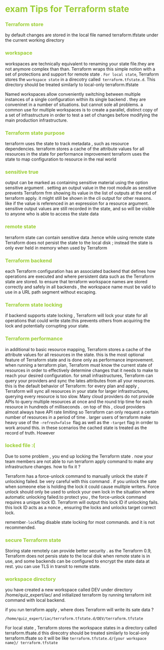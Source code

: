 <h1 style='color:yellowgreen'>exam Tips for Terraform state</h1>

<h3 style='color:yellowgreen'>Terraform store</h3>
by default changes are stored in the local file named terraform.tfstate under the current working directory

<h3 style='color:yellowgreen'>workspace</h3>

workspaces are technically equivalent to renaming your state file.they are not anymore complex than than. Terraform wraps this simple notion with a set of protections and support for remote state . `For local state`, Terraform stores the `workspace state` in a direcotry called` terraform.tfstate.d`. This directory should be treated similarly to local-only terraform.tfstate

Named workspaces allow conveniently switching between multiple instances of a single configuration within its single backend . they are conveninet in a number of situations. but cannot sole all problems. a common use for multiple workspaces is to create a parallel, distinct copy of a set of infrastructure in order to test a set of changes before modifying the main production infrastructure.

<h3 style='color:yellowgreen'>Terraform state purpose</h3>

terraform uses the state to track metadata , such as resource dependencies.
terraform stores a cache of the attribute values for all resources in the state for performance improvement
terraform uses the state to map configuration to resource in the real world

<h3 style='color:yellowgreen'>sensitive true</h3>

output can be marked as containing sensitive material using the option sensitive argument . setting an output
value in the root module as sensitive prevents Terraform frm showing its value in the list of outputs at the end of terraform apply. it might still be shown in the cli output for other reasons. like if the value is referenced in an expression for a resource argument. sensitive output values are still recorded in the state, and so will be visible to anyone who is able to access the state data

<h3 style='color:yellowgreen'>remote state</h3>
terraform state can contain sensitive data .hence while using remote state Terraform does not persist the state to the local disk ; instead the state is only ever held in memory when used by Terraform

<h3 style='color:yellowgreen'>Terraform backend </h3>
each  Terraform configuration has an associated backend that defines how operations are executed and where persistent data such as the Terraform state are stored. to ensure that terraform workspace names are stored correctly and safely in all backends , the workspace name must be valid to use in a URL path segment without escaping.

<h3 style='color:yellowgreen'>Terraform state locking</h3>
if backend supports state locking , Terraform will lock your state for all operations that could write state.this prevents others from acquiring the lock and potentially corrupting your state.

<h3 style='color:yellowgreen'>Terraform performance</h3>

in additional to basic resource mapping, Terraform stores a cache of the attribute values for all resources in the state. this is the most optional feature of Terraform state and is done only as performance improvement.
when running a terraform plan, Terraform must know the current state of resources in order to effectively determine changes that it needs to make to reach your desired configuration. for small infrastructures, Terraform can query your providers and sync the lates attributes from all your resources. this is the default behavior of Terraform: for every plan and apply , Terraform will sync all resources in your state for larger infrastructures, querying every resource is too slow. Many cloud providers do not provide APIs to query multiple resources at once and the round trip time for each resource in hundreds of milliseconds . on top of this , cloud providers almost always have API rate limiting so Terraform can only request a certain number of resources in a period of time . larger users of terraform make heavy use of the `-refresh=false `flag as well as the `-target` flag in orrder to work around this. in these scenarios the cached state is treated as the record of truth. However

<h3 style='color:yellowgreen'>locked file :(</h3>
Due to some problem , you end up locking the Terraform state . now your team members are not able to run terraform apply command to make any infrastructure changes. how to fix it ?

Terraform has a force-unlock command to manually unlock the state if unlocking failed.
be very careful with this command . if you unlock the sate when someone else is holding the lock it could cause mulitple writers. Force unlock should only be used to unlock your own lock in the situation where automatic unlocking failed.to protect you , the force-unlock command requires a unique lock ID. Terraform will output this lock ID if unlocking fails. this lock ID acts as a nonce , ensuring the locks and unlocks target correct lock.

remember`-lock`flag disable state locking for most commands. and it is not recommended.

<h3 style='color:yellowgreen'>secure Terraform state</h3>
Storing state remotely can provide better security . as the Terraform 0.9, Terraform does not persis state to the local disk when remote state is in use, and some backends can be configured to encrypt the state data at rest.
you can use TLS in transit to remote state.

<h3 style='color:yellowgreen'>workspace directory </h3>
you have created a new workspace called DEV under directory /home/quiz_expert/iac/ and initialized terraform by running terraform init command with local backend.

if you run terraform apply , where does Terraform will write its sate data ?

`/home/quiz_expert/iac/terraform.tfstate.d/DEV/terraform.tfstate`

For local state , Terraform stores the workspace states in a directory called terraform.tfsate.d this direcotry should be treated similarly to local-only terraform.tfsate
so it will be like `terraform.tfstate.d/{your workspace name}/ terraform.tfstate`